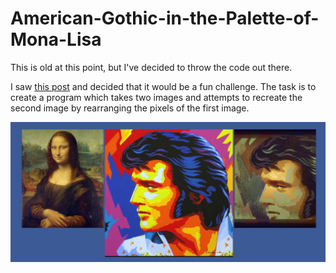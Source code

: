 # American-Gothic-in-the-Palette-of-Mona-Lisa
This is old at this point, but I've decided to throw the code out there.  

I saw [this post](http://codegolf.stackexchange.com/questions/33172/american-gothic-in-the-palette-of-mona-lisa-rearrange-the-pixels) and decided that it would be a fun challenge.  The task is to create a program which takes two images and attempts to recreate the second image by rearranging the pixels of the first image. 

![img](readme-screenshot.jpg)
